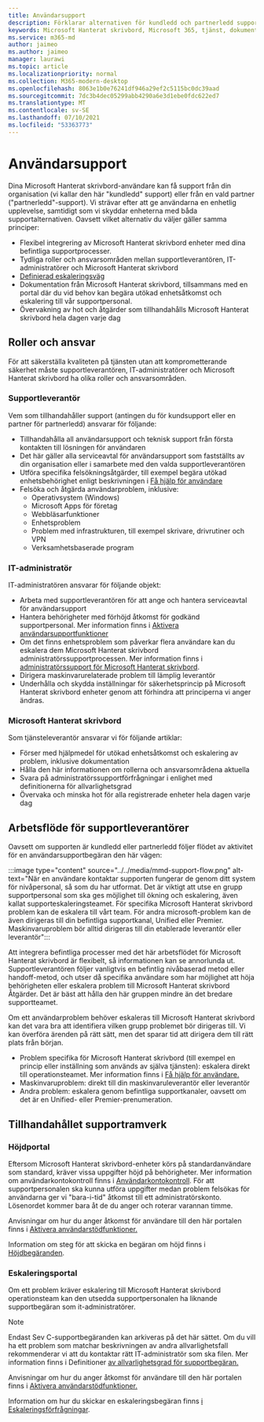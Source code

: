 ```yaml
---
title: Användarsupport
description: Förklarar alternativen för kundledd och partnerledd support.
keywords: Microsoft Hanterat skrivbord, Microsoft 365, tjänst, dokumentation
ms.service: m365-md
author: jaimeo
ms.author: jaimeo
manager: laurawi
ms.topic: article
ms.localizationpriority: normal
ms.collection: M365-modern-desktop
ms.openlocfilehash: 8063e1b0e76241df946a29ef2c5115bc0dc39aad
ms.sourcegitcommit: 7dc3b4dec05299abb4290a6e3d1ebe0fdc622ed7
ms.translationtype: MT
ms.contentlocale: sv-SE
ms.lasthandoff: 07/10/2021
ms.locfileid: "53363773"
---
```

# <a name="user-support"></a>Användarsupport

Dina Microsoft Hanterat skrivbord-användare kan få support från din organisation (vi kallar den här "kundledd" support) eller från en vald partner ("partnerledd"-support). Vi strävar efter att ge användarna en enhetlig upplevelse, samtidigt som vi skyddar enheterna med båda supportalternativen. Oavsett vilket alternativ du väljer gäller samma principer: 

- Flexibel integrering av Microsoft Hanterat skrivbord enheter med dina befintliga supportprocesser. 
- Tydliga roller och ansvarsområden mellan supportleverantören, IT-administratörer och Microsoft Hanterat skrivbord 
- [Definierad eskaleringsväg](#workflow-for-support-providers)
- Dokumentation från Microsoft Hanterat skrivbord, tillsammans med en portal där du vid behov kan begära utökad enhetsåtkomst och eskalering till vår supportpersonal.
- Övervakning av hot och åtgärder som tillhandahålls Microsoft Hanterat skrivbord hela dagen varje dag

## <a name="roles-and-responsibilities"></a>Roller och ansvar

För att säkerställa kvaliteten på tjänsten utan att komprometterande säkerhet måste supportleverantören, IT-administratörer och Microsoft Hanterat skrivbord ha olika roller och ansvarsområden.

### <a name="support-provider"></a>Supportleverantör

Vem som tillhandahåller support (antingen du för kundsupport eller en partner för partnerledd) ansvarar för följande:

- Tillhandahålla all användarsupport och teknisk support från första kontakten till lösningen för användaren
- Det här gäller alla serviceavtal för användarsupport som fastställts av din organisation eller i samarbete med den valda supportleverantören
- Utföra specifika felsökningsåtgärder, till exempel begära utökad enhetsbehörighet enligt beskrivningen i [Få hjälp för användare](../working-with-managed-desktop/end-user-support.md)
- Felsöka och åtgärda användarproblem, inklusive:
    - Operativsystem (Windows)
    - Microsoft Apps för företag
    - Webbläsarfunktioner
    - Enhetsproblem
    - Problem med infrastrukturen, till exempel skrivare, drivrutiner och VPN
    - Verksamhetsbaserade program

### <a name="it-admin"></a>IT-administratör

IT-administratören ansvarar för följande objekt:

- Arbeta med supportleverantören för att ange och hantera serviceavtal för användarsupport
- Hantera behörigheter med förhöjd åtkomst för godkänd supportpersonal. Mer information finns i [Aktivera användarsupportfunktioner](../get-started/enable-support.md)
- Om det finns enhetsproblem som påverkar flera användare kan du eskalera dem Microsoft Hanterat skrivbord administratörssupportprocessen. Mer information finns i [administratörssupport för Microsoft Hanterat skrivbord](../working-with-managed-desktop/admin-support.md).
- Dirigera maskinvarurelaterade problem till lämplig leverantör
- Underhålla och skydda inställningar för säkerhetsprincip på Microsoft Hanterat skrivbord enheter genom att förhindra att principerna vi anger ändras.

### <a name="microsoft-managed-desktop"></a>Microsoft Hanterat skrivbord

Som tjänsteleverantör ansvarar vi för följande artiklar:

- Förser med hjälpmedel för utökad enhetsåtkomst och eskalering av problem, inklusive dokumentation
- Hålla den här informationen om rollerna och ansvarsområdena aktuella
- Svara på administratörssupportförfrågningar i enlighet med definitionerna för allvarlighetsgrad
- Övervaka och minska hot för alla registrerade enheter hela dagen varje dag

## <a name="workflow-for-support-providers"></a>Arbetsflöde för supportleverantörer

Oavsett om supporten är kundledd eller partnerledd följer flödet av aktivitet för en användarsupportbegäran den här vägen:

:::image type="content" source="../../media/mmd-support-flow.png" alt-text="När en användare kontaktar supporten fungerar de genom ditt system för nivåpersonal, så som du har utformat. Det är viktigt att utse en grupp supportpersonal som ska ges möjlighet till ökning och eskalering, även kallat supporteskaleringsteamet. För specifika Microsoft Hanterat skrivbord problem kan de eskalera till vårt team. För andra microsoft-problem kan de även dirigeras till din befintliga supportkanal, Unified eller Premier. Maskinvaruproblem bör alltid dirigeras till din etablerade leverantör eller leverantör":::

Att integrera befintliga processer med det här arbetsflödet för Microsoft Hanterat skrivbord är flexibelt, så informationen kan se annorlunda ut. Supportleverantören följer vanligtvis en befintlig nivåbaserad metod eller handoff-metod, och utser då specifika användare som har möjlighet att höja behörigheten eller eskalera problem till Microsoft Hanterat skrivbord Åtgärder. Det är bäst att hålla den här gruppen mindre än det bredare supportteamet.

Om ett användarproblem behöver eskaleras till Microsoft Hanterat skrivbord kan det vara bra att identifiera vilken grupp problemet bör dirigeras till. Vi kan överföra ärenden på rätt sätt, men det sparar tid att dirigera dem till rätt plats från början.

- Problem specifika för Microsoft Hanterat skrivbord (till exempel en princip eller inställning som används av själva tjänsten): eskalera direkt till operationsteamet. Mer information finns i [Få hjälp för användare.](../working-with-managed-desktop/end-user-support.md)
- Maskinvaruproblem: direkt till din maskinvaruleverantör eller leverantör
- Andra problem: eskalera genom befintliga supportkanaler, oavsett om det är en Unified- eller Premier-prenumeration.

## <a name="provided-support-framework"></a>Tillhandahållet supportramverk


### <a name="elevation-portal"></a>Höjdportal 

Eftersom Microsoft Hanterat skrivbord-enheter körs på standardanvändare som standard, kräver vissa uppgifter höjd på behörigheter. Mer information om användarkontokontroll finns i [Användarkontokontroll](/windows/security/identity-protection/user-account-control/user-account-control-overview). För att supportpersonalen ska [](../working-with-managed-desktop/end-user-support.md#elevation-requests) kunna utföra uppgifter medan problem felsökas för användarna ger vi "bara-i-tid" åtkomst till ett administratörskonto. Lösenordet kommer bara åt de du anger och roterar varannan timme.  

Anvisningar om hur du anger åtkomst för användare till den här portalen finns i [Aktivera användarstödfunktioner.](../get-started/enable-support.md)

Information om steg för att skicka en begäran om höjd finns i [Höjdbegäranden](../working-with-managed-desktop/end-user-support.md#elevation-requests).

### <a name="escalation-portal"></a>Eskaleringsportal 

Om ett problem kräver eskalering till Microsoft Hanterat skrivbord operationsteam kan den utsedda supportpersonalen ha liknande supportbegäran som it-administratörer.  

> [!NOTE]
> Endast Sev C-supportbegäranden kan arkiveras på det här sättet. Om du vill ha ett problem som matchar beskrivningen av andra allvarlighetsfall rekommenderar vi att du kontaktar rätt IT-administratör som ska filen. Mer information finns i Definitioner [av allvarlighetsgrad för supportbegäran.](../working-with-managed-desktop/admin-support.md#support-request-severity-definitions)

Anvisningar om hur du anger åtkomst för användare till den här portalen finns i [Aktivera användarstödfunktioner.](../get-started/enable-support.md)

Information om hur du skickar en eskaleringsbegäran finns [i Eskaleringsförfrågningar](../working-with-managed-desktop/end-user-support.md#escalation-requests).
